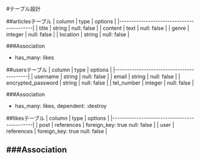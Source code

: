 #テーブル設計


##articlesテーブル
|   column   |   type     | options        |
|------------------------------------------|
| title      |  string    | null: false    |
| content    |  text      | null: false    |
| genre      |  integer   | null: false    |
| location   |  string    | null: false    |

###Association
- has_many: likes


##usersテーブル
|   column   |   type     | options        |
|------------------------------------------|
| username   |  string    | null: false    |
| email      |  string    | null: false    |
| encrypted_password |  string    | null: false    |
| tel_number | integer    |  null: false   |

###Association
- has_many: likes, dependent: :destroy


##likesテーブル
|   column   |   type     | options           |
|---------------------------------------------|
| post       | references | foreign_key: true  null: false    |
| user       | references | foreign_key: true  null: false    |

###Association
- 

